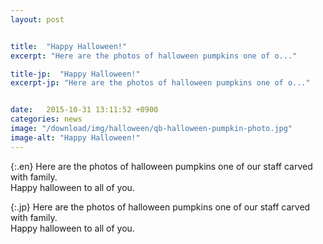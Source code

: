 ```yaml
---
layout: post


title:  "Happy Halloween!"
excerpt: "Here are the photos of halloween pumpkins one of o..."

title-jp:  "Happy Halloween!"
excerpt-jp: "Here are the photos of halloween pumpkins one of o..."


date:   2015-10-31 13:11:52 +0900
categories: news
image: "/download/img/halloween/qb-halloween-pumpkin-photo.jpg"
image-alt: "Happy Halloween!" 
---
```


{:.en}
Here are the photos of halloween pumpkins one of our staff carved with family.  
Happy halloween to all of you.


{:.jp}
Here are the photos of halloween pumpkins one of our staff carved with family.  
Happy halloween to all of you.